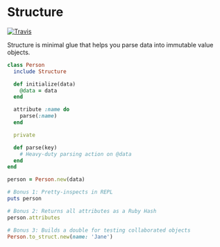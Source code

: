 # Structure

[![Travis](https://travis-ci.org/hakanensari/structure.svg)](https://travis-ci.org/hakanensari/structure)

Structure is minimal glue that helps you parse data into immutable value objects.

```ruby
class Person
  include Structure

  def initialize(data)
    @data = data
  end

  attribute :name do
    parse(:name)
  end

  private

  def parse(key)
    # Heavy-duty parsing action on @data
  end
end

person = Person.new(data)

# Bonus 1: Pretty-inspects in REPL
puts person

# Bonus 2: Returns all attributes as a Ruby Hash
person.attributes

# Bonus 3: Builds a double for testing collaborated objects
Person.to_struct.new(name: 'Jane')
```
